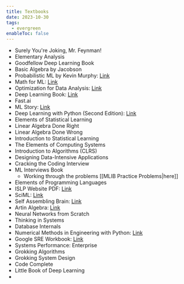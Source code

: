 ```yaml
---
title: Textbooks
date: 2023-10-30
tags:
  - evergreen
enableToc: false
---
```

- Surely You're Joking, Mr. Feynman!
- Elementary Analysis
- Goodfellow Deep Learning Book
- Basic Algebra by Jacobson
- Probabilistic ML by Kevin Murphy: [Link](https://probml.github.io/pml-book/)
- Math for ML: [Link](https://mml-book.github.io/)
- Optimization for Data Analysis: [Link](https://www.cambridge.org/core/books/optimization-for-data-analysis/C02C3708905D236AA354D1CE1739A6A2)
- Deep Learning Book: [Link](https://www.deeplearningbook.org/)
- Fast.ai
- ML Story: [Link](https://mlstory.org/)
- Deep Learning with Python (Second Edition): [Link](https://www.manning.com/books/deep-learning-with-python-second-edition)
- Elements of Statistical Learning
- Linear Algebra Done Right
- Linear Algebra Done Wrong
- Introduction to Statistical Learning
- The Elements of Computing Systems
- Introduction to Algorithms (CLRS)
- Designing Data-Intensive Applications
- Cracking the Coding Interview
- ML Interviews Book
	- Working through the problems [[MLIB Practice Problems|here]]
- Elements of Programming Languages
- ISLP Website PDF: [Link](https://hastie.su.domains/ISLP/ISLP_website.pdf)
- SciML: [Link](https://book.sciml.ai/)
- Self Assembling Brain: [Link](http://selfassemblingbrain.com/)
- Artin Algebra: [Link](https://math.mit.edu/~hrm/palestine/artin-algebra.pdf)
- Neural Networks from Scratch
- Thinking in Systems
- Database Internals
- Numerical Methods in Engineering with Python: [Link](https://ia902301.us.archive.org/2/items/c-36_20211010/C36.pdf)
- Google SRE Workbook: [Link](https://sre.google/workbook/table-of-contents/)
- Systems Performance: Enterprise
- Grokking Algorithms
- Grokking System Design
- Code Complete
- Little Book of Deep Learning
- 